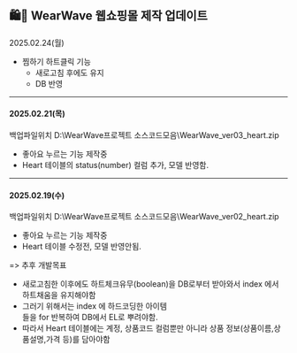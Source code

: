 ## 🛍️🌊 WearWave 웹쇼핑몰 제작 업데이트
2025.02.24(월)
* 찜하기 하트클릭 기능
	* 새로고침 후에도 유지
	* DB 반영
------------------


#### 2025.02.21(목)
백업파일위치 D:\WearWave프로젝트 소스코드모음\WearWave_ver03_heart.zip
* 좋아요 누르는 기능 제작중
* Heart 테이블의 status(number) 컬럼 추가, 모델 반영함. 
-----------------


#### 2025.02.19(수)
백업파일위치 D:\WearWave프로젝트 소스코드모음\WearWave_ver02_heart.zip
* 좋아요 누르는 기능 제작중
* Heart 테이블 수정전, 모델 반영안됨. 

=> 추후 개발목표
- 새로고침한 이후에도 하트체크유무(boolean)을 DB로부터 받아와서 index 에서 하트채움을 유지해야함
- 그러기 위해서는 index 에 하드코딩한 아이템<div>들을 for 반복하여 DB에서 EL로 뿌려야함.
- 따라서 Heart 테이블에는 계정, 상품코드 컬럼뿐만 아니라 상품 정보(상품이름,상품설명,가격 등)를 담아야함

